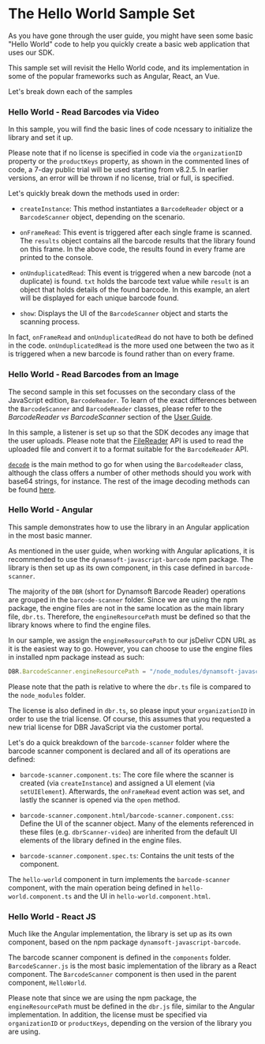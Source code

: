 # The Hello World Sample Set

As you have gone through the user guide, you might have seen some basic "Hello World" code to help you quickly create a basic web application that uses our SDK. 

This sample set will revisit the Hello World code, and its implementation in some of the popular frameworks such as Angular, React, an Vue.

Let's break down each of the samples

### Hello World - Read Barcodes via Video

In this sample, you will find the basic lines of code ncessary to initialize the library and set it up.

Please note that if no license is specified in code via the `organizationID` property or the `productKeys` property, as shown in the commented lines of code, a 7-day public trial will be used starting from v8.2.5. In earlier versions, an error will be thrown if no license, trial or full, is specified.

Let's quickly break down the methods used in order:

- `createInstance`: This method instantiates a `BarcodeReader` object or a `BarcodeScanner` object, depending on the scenario.

- `onFrameRead`: This event is triggered after each single frame is scanned. The `results` object contains all the barcode results that the library found on this frame. In the above code, the results found in every frame are printed to the console. 

- `onUnduplicatedRead`: This event is triggered when a new barcode (not a duplicate) is found. `txt` holds the barcode text value while `result` is an object that holds details of the found barcode. In this example, an alert will be displayed for each unique barcode found.

- `show`: Displays the UI of the `BarcodeScanner` object and starts the scanning process.

In fact, `onFrameRead` and `onUnduplicatedRead` do not have to both be defined in the code. `onUnduplicatedRead` is the more used one between the two as it is triggered when a new barcode is found rather than on every frame.

### Hello World - Read Barcodes from an Image
The second sample in this set focusses on the secondary class of the JavaScript edition, `BarcodeReader`. To learn of the exact differences between the `BarcodeScanner` and `BarcodeReader` classes, please refer to the *BarcodeReader vs BarcodeScanner* section of the [User Guide](https://github.com/Dynamsoft/javascript-barcode#readme).

In this sample, a listener is set up so that the SDK decodes any image that the user uploads. Please note that the [FileReader](https://developer.mozilla.org/en-US/docs/Web/API/FileReader) API is used to read the uploaded file and convert it to a format suitable for the `BarcodeReader` API.

[`decode`](https://www.dynamsoft.com/barcode-reader/programming/javascript/api-reference/BarcodeReader.html?ver=latest#decode) is the main method to go for when using the `BarcodeReader` class, although the class offers a number of other methods should you work with base64 strings, for instance. The rest of the image decoding methods can be found [here](https://www.dynamsoft.com/barcode-reader/programming/javascript/api-reference/BarcodeReader.html?ver=latest#decode-barcode).

### Hello World - Angular

This sample demonstrates how to use the library in an Angular application in the most basic manner.

As mentioned in the user guide, when working with Angular aplications, it is recommended to use the `dynamsoft-javascript-barcode` npm package. The library is then set up as its own component, in this case defined in `barcode-scanner`.

The majority of the `DBR` (short for Dynamsoft Barcode Reader) operations are grouped in the `barcode-scanner` folder. Since we are using the npm package, the engine files are not in the same location as the main library file, `dbr.ts`. Therefore, the `engineResourcePath` must be defined so that the library knows where to find the engine files.

In our sample, we assign the `engineResourcePath` to our jsDelivr CDN URL as it is the easiest way to go. However, you can choose to use the engine files in installed npm package instead as such:
```js
DBR.BarcodeScanner.engineResourcePath = "/node_modules/dynamsoft-javascript-barcode/dist/"; // use the npm package in node_modules
```
Please note that the path is relative to where the `dbr.ts` file is compared to the `node_modules` folder.

The license is also defined in `dbr.ts`, so please input your `organizationID` in order to use the trial license. Of course, this assumes that you requested a new trial license for DBR JavaScript via the customer portal.

Let's do a quick breakdown of the `barcode-scanner` folder where the barcode scanner component is declared and all of its operations are defined:

- `barcode-scanner.component.ts`: The core file where the scanner is created (via `createInstance`) and assigned a UI element (via `setUIElement`). Afterwards, the `onFrameRead` event action was set, and lastly the scanner is opened via the `open` method.

- `barcode-scanner.component.html/barcode-scanner.component.css`: Define the UI of the scanner object. Many of the elements referenced in these files (e.g. `dbrScanner-video`) are inherited from the default UI elements of the library defined in the engine files.

- `barcode-scanner.component.spec.ts`: Contains the unit tests of the component.

The `hello-world` component in turn implements the `barcode-scanner` component, with the main operation being defined in `hello-world.component.ts` and the UI in `hello-world.component.html`.

### Hello World - React JS
Much like the Angular implementation, the library is set up as its own component, based on the npm package `dynamsoft-javascript-barcode`.

The barcode scanner component is defined in the `components` folder. `BarcodeScanner.js` is the most basic implementation of the library as a React component. The `BarcodeScanner` component is then used in the parent component, `HelloWorld`.

Please note that since we are using the npm package, the `engineResourcePath` must be defined in the `dbr.js` file, similar to the Angular implementation. In addition, the license must be specified via `organizationID` or `productKeys`, depending on the version of the library you are using.